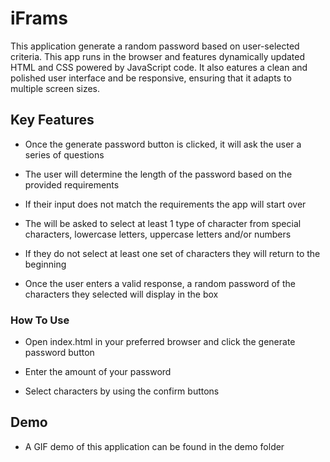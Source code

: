 # iFrams

This application generate a random password based on user-selected criteria. This app runs in the browser and features dynamically updated HTML and CSS powered by JavaScript code. It also eatures a clean and polished user interface and be responsive, ensuring that it adapts to multiple screen sizes.

## Key Features

* Once the generate password button is clicked, it will ask the user a series of questions

* The user will determine the length of the password based on the provided requirements

* If their input does not match the requirements the app will start over

* The will be asked to select at least 1 type of character from special characters, lowercase letters, uppercase letters and/or numbers

* If they do not select at least one set of characters they will return to the beginning

* Once the user enters a valid response, a random password of the characters they selected will display in the box

### How To Use

* Open index.html in your preferred browser and click the generate password button

* Enter the amount of your password

* Select characters by using the confirm buttons

## Demo

* A GIF demo of this application can be found in the demo folder
